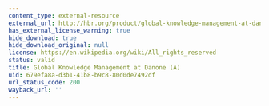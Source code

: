 ```yaml
---
content_type: external-resource
external_url: http://hbr.org/product/global-knowledge-management-at-danone-a/an/608107-PDF-ENG
has_external_license_warning: true
hide_download: true
hide_download_original: null
license: https://en.wikipedia.org/wiki/All_rights_reserved
status: valid
title: Global Knowledge Management at Danone (A)
uid: 679efa8a-d3b1-41b8-b9c8-80d0de7492df
url_status_code: 200
wayback_url: ''
---
```

